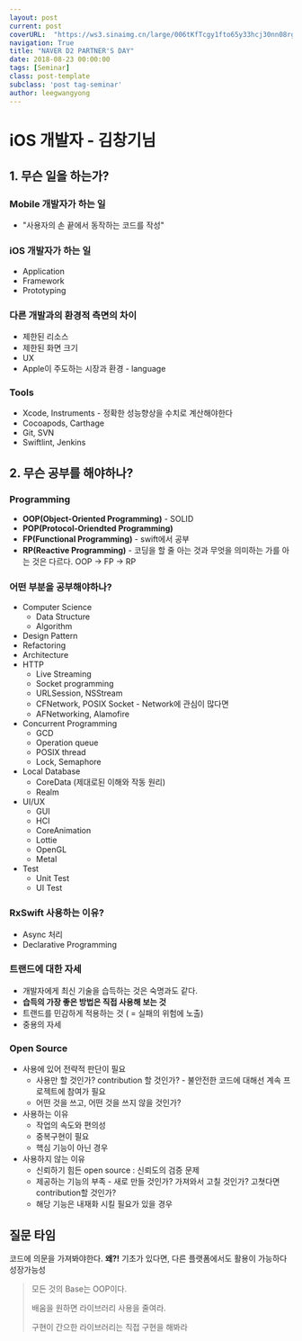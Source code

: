 ```yaml
---
layout: post
current: post
coverURL:  "https://ws3.sinaimg.cn/large/006tKfTcgy1fto65y33hcj30nn08rgm6.jpg"
navigation: True
title: "NAVER D2 PARTNER'S DAY"
date: 2018-08-23 00:00:00
tags: [Seminar]
class: post-template
subclass: 'post tag-seminar'
author: leegwangyong
---
```


# iOS 개발자 - 김창기님

## 1. 무슨 일을 하는가?

### Mobile 개발자가 하는 일
- "사용자의 손 끝에서 동작하는 코드를 작성"

### iOS 개발자가 하는 일
- Application
- Framework
- Prototyping

### 다른 개발과의 환경적 측면의 차이
- 제한된 리소스
- 제한된 화면 크기
- UX
- Apple이 주도하는 시장과 환경 - language

### Tools
- Xcode, Instruments - 정확한 성능향상을 수치로 계산해야한다
- Cocoapods, Carthage 
- Git, SVN
- Swiftlint, Jenkins



## 2. 무슨 공부를 해야하나?
### Programming
- **OOP(Object-Oriented Programming)** - SOLID
- **POP(Protocol-Oriendted Programming)**
- **FP(Functional Programming)** - swift에서 공부
- **RP(Reactive Programming)** - 코딩을 할 줄 아는 것과 무엇을 의미하는 가를 아는 것은 다르다. OOP -> FP -> RP

### 어떤 부분을 공부해야하나?
- Computer Science
	- Data Structure
	- Algorithm
- Design Pattern
- Refactoring
- Architecture
- HTTP
	- Live Streaming
	- Socket programming
	- URLSession, NSStream
	- CFNetwork, POSIX Socket - Network에 관심이 많다면
	- AFNetworking, Alamofire
- Concurrent Programming
	- GCD
	- Operation queue
	- POSIX thread
	- Lock, Semaphore
- Local Database
	- CoreData (제대로된 이해와 작동 원리)
	- Realm
- UI/UX
	- GUI
	- HCI 
	- CoreAnimation
	- Lottie
	- OpenGL
	- Metal
- Test
	- Unit Test
	- UI Test

### RxSwift 사용하는 이유?
- Async 처리
- Declarative Programming

### 트랜드에 대한 자세
- 개발자에게 최신 기술을 습득하는 것은 숙명과도 같다.
- **습득의 가장 좋은 방법은 직접 사용해 보는 것**
- 트랜드를 민감하게 적용하는 것 ( = 실패의 위험에 노출)
- 중용의 자세

### Open Source
- 사용에 있어 전략적 판단이 필요
  - 사용만 할 것인가? contribution 할 것인가? - 불안전한 코드에 대해선 계속 프로젝트에 참여가 필요
  - 어떤 것을 쓰고, 어떤 것을 쓰지 않을 것인가?
- 사용하는 이유
  - 작업의 속도와 편의성
  - 중복구현이 필요
  - 핵심 기능이 아닌 경우
- 사용하지 않는 이유
  - 신뢰하기 힘든 open source : 신뢰도의 검증 문제
  - 제공하는 기능의 부족 - 새로 만들 것인가? 가져와서 고칠 것인가? 고쳣다면 contribution할 것인가?
  - 해당 기능은 내재화 시킬 필요가 있을 경우

## 질문 타임

코드에 의문을 가져봐야한다. **왜?!**
기초가 있다면, 다른 플랫폼에서도 활용이 가능하다
성장가능성

> 모든 것의 Base는 OOP이다.
>
> 배움을 원하면 라이브러리 사용을 줄여라.
>
> 구현이 간으한 라이브러리는 직접 구현을 해봐라